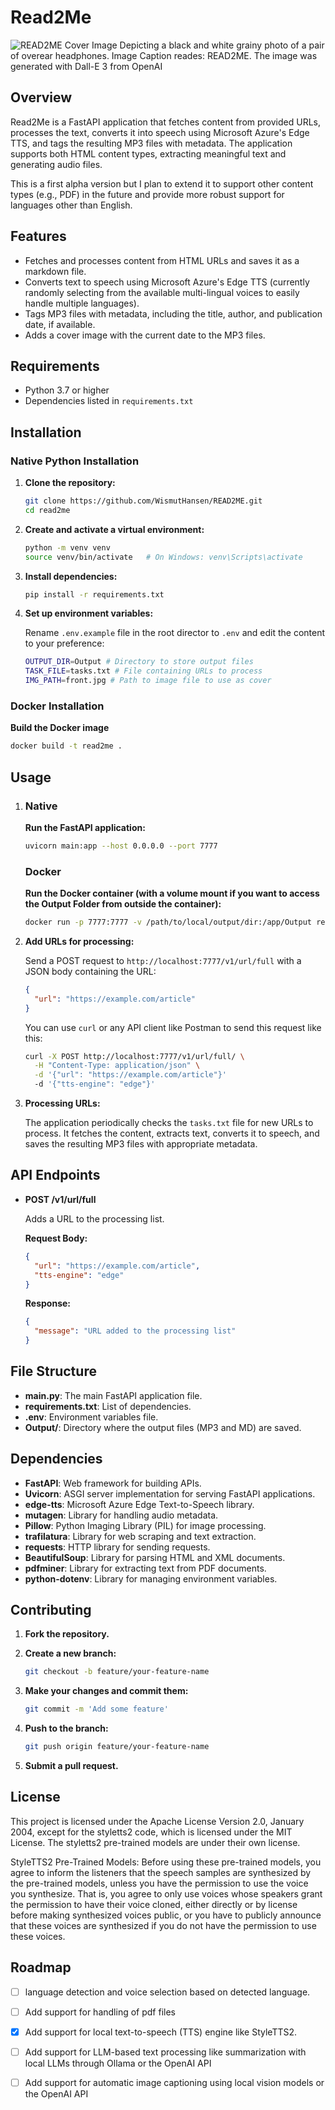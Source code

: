 # Read2Me

![READ2ME Cover Image Depicting a black and white grainy photo of a pair of overear headphones. Image Caption reades: READ2ME. The image was generated with Dall-E 3 from OpenAI](front.jpg)

## Overview

Read2Me is a FastAPI application that fetches content from provided URLs, processes the text, converts it into speech using Microsoft Azure's Edge TTS, and tags the resulting MP3 files with metadata. The application supports both HTML content types, extracting meaningful text and generating audio files.

This is a first alpha version but I plan to extend it to support other content types (e.g., PDF) in the future and provide more robust support for languages other than English.

## Features

- Fetches and processes content from HTML URLs and saves it as a markdown file.
- Converts text to speech using Microsoft Azure's Edge TTS (currently randomly selecting from the available multi-lingual voices to easily handle multiple languages).
- Tags MP3 files with metadata, including the title, author, and publication date, if available.
- Adds a cover image with the current date to the MP3 files.

## Requirements

- Python 3.7 or higher
- Dependencies listed in `requirements.txt`

## Installation

### Native Python Installation

1. **Clone the repository:**

   ```sh
   git clone https://github.com/WismutHansen/READ2ME.git
   cd read2me
   ```

2. **Create and activate a virtual environment:**

   ```sh
   python -m venv venv
   source venv/bin/activate   # On Windows: venv\Scripts\activate
   ```

3. **Install dependencies:**

   ```sh
   pip install -r requirements.txt
   ```

4. **Set up environment variables:**

   Rename  `.env.example` file in the root director to `.env` and edit the content to your preference:

   ```sh
   OUTPUT_DIR=Output # Directory to store output files
   TASK_FILE=tasks.txt # File containing URLs to process
   IMG_PATH=front.jpg # Path to image file to use as cover
   ```
### Docker Installation

   **Build the Docker image**
   ```sh
   docker build -t read2me .
   ```


## Usage

1. 
   ### Native 
   **Run the FastAPI application:**

   ```sh
   uvicorn main:app --host 0.0.0.0 --port 7777
   ```
   ### Docker



   **Run the Docker container (with a volume mount if you want to access the Output Folder from outside the container):**

   ```sh
   docker run -p 7777:7777 -v /path/to/local/output/dir:/app/Output read2me
   ```


2. **Add URLs for processing:**

   Send a POST request to `http://localhost:7777/v1/url/full` with a JSON body containing the URL:

   ```json
   {
     "url": "https://example.com/article"
   }
   ```

   You can use `curl` or any API client like Postman to send this request like this:

   ```sh
   curl -X POST http://localhost:7777/v1/url/full/ \
     -H "Content-Type: application/json" \
     -d '{"url": "https://example.com/article"}'
     -d '{"tts-engine": "edge"}'
   ```

3. **Processing URLs:**

   The application periodically checks the `tasks.txt` file for new URLs to process. It fetches the content, extracts text, converts it to speech, and saves the resulting MP3 files with appropriate metadata.

## API Endpoints

- **POST /v1/url/full**

  Adds a URL to the processing list.

  **Request Body:**

  ```json
  {
    "url": "https://example.com/article",
    "tts-engine": "edge"
  }
  ```

  **Response:**

  ```json
  {
    "message": "URL added to the processing list"
  }
  ```

## File Structure

- **main.py**: The main FastAPI application file.
- **requirements.txt**: List of dependencies.
- **.env**: Environment variables file.
- **Output/**: Directory where the output files (MP3 and MD) are saved.

## Dependencies

- **FastAPI**: Web framework for building APIs.
- **Uvicorn**: ASGI server implementation for serving FastAPI applications.
- **edge-tts**: Microsoft Azure Edge Text-to-Speech library.
- **mutagen**: Library for handling audio metadata.
- **Pillow**: Python Imaging Library (PIL) for image processing.
- **trafilatura**: Library for web scraping and text extraction.
- **requests**: HTTP library for sending requests.
- **BeautifulSoup**: Library for parsing HTML and XML documents.
- **pdfminer**: Library for extracting text from PDF documents.
- **python-dotenv**: Library for managing environment variables.

## Contributing

1. **Fork the repository.**
2. **Create a new branch:**

   ```sh
   git checkout -b feature/your-feature-name
   ```

3. **Make your changes and commit them:**

   ```sh
   git commit -m 'Add some feature'
   ```

4. **Push to the branch:**

   ```sh
   git push origin feature/your-feature-name
   ```

5. **Submit a pull request.**

## License

This project is licensed under the Apache License Version 2.0, January 2004, except for the styletts2 code, which is licensed under the MIT License. The styletts2 pre-trained models are under their own license.

StyleTTS2 Pre-Trained Models: Before using these pre-trained models, you agree to inform the listeners that the speech samples are synthesized by the pre-trained models, unless you have the permission to use the voice you synthesize. That is, you agree to only use voices whose speakers grant the permission to have their voice cloned, either directly or by license before making synthesized voices public, or you have to publicly announce that these voices are synthesized if you do not have the permission to use these voices.

## Roadmap

- [ ] language detection and voice selection based on detected language.
- [ ] Add support for handling of pdf files
- [x] Add support for local text-to-speech (TTS) engine like StyleTTS2.
- [ ] Add support for LLM-based text processing like summarization with local LLMs through Ollama or the OpenAI API
- [ ] Add support for automatic image captioning using local vision models or the OpenAI API





